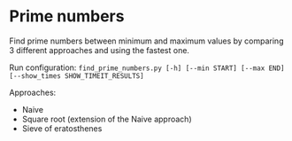 # Prime numbers
Find prime numbers between minimum and maximum values by comparing 3 different approaches and using the fastest one.

Run configuration:
`find_prime_numbers.py [-h] [--min START] [--max END] [--show_times SHOW_TIMEIT_RESULTS]`

Approaches:

* Naive
* Square root (extension of the Naive approach)
* Sieve of eratosthenes
